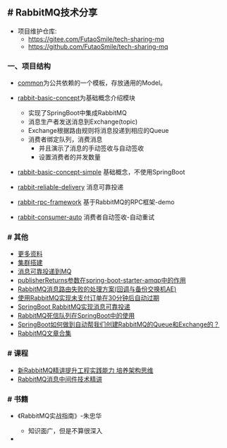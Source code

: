 ## # RabbitMQ技术分享

* 项目维护仓库:
    * https://gitee.com/FutaoSmile/tech-sharing-mq
    * https://github.com/FutaoSmile/tech-sharing-mq

### 一、项目结构

* [common](./common)为公共依赖的一个模板，存放通用的Model。
* [rabbit-basic-concept](./rabbit-basic-concept)为基础概念介绍模块
    * 实现了SpringBoot中集成RabbitMQ
    * 消息生产者发送消息到Exchange(topic)
    * Exchange根据路由规则将消息投递到相应的Queue
    * 消费者绑定队列，消费消息
        - 并且演示了消息的手动签收与自动签收
        - 设置消费者的并发数量

* [rabbit-basic-concept-simple](./rabbit-basic-concept-simple) 基础概念，不使用SpringBoot
* [rabbit-reliable-delivery](./rabbit-reliable-delivery) 消息可靠投递
* [rabbit-rpc-framework](./rabbit-rpc-framework) 基于RabbitMQ的RPC框架-demo
- [rabbit-consumer-auto](./rabbit-consumer-auto) 消费者自动签收-自动重试

### # 其他

- [更多资料](./doc/rabbitmq.md)
- [集群搭建](./doc/集群搭建.md)
- [消息可靠投递到MQ](./rabbit-reliable-delivery/消息可靠投递到MQ.MD)
- [publisherReturns参数在spring-boot-starter-amqp中的作用](https://mp.weixin.qq.com/s?__biz=MzI4NjQyMDkyNg==&mid=2247484712&idx=1&sn=fbf43dff40401ed04d27682ed5f3044a&chksm=ebdc7ff9dcabf6efd9283045a6c73c76b06911866c2e97c73cc0c60ddede7997b03c53ae5eff&token=775738946&lang=zh_CN#rd)
- [RabbitMQ消息路由失败的处理方案(回调与备份交换机AE) ](https://mp.weixin.qq.com/s?__biz=MzI4NjQyMDkyNg==&mid=2247484811&idx=1&sn=e45ccad2f55227d58326ac5ec100d2aa&chksm=ebdc7f5adcabf64cd98d594db2aed91ec6810045aab6e42b7f2c65040dfb94e9421ea0a96729&token=2064931214&lang=zh_CN#rd)
- [使用RabbitMQ实现未支付订单在30分钟后自动过期](https://mp.weixin.qq.com/s/s8xa_QU8q1W0_Dx4uop-UQ)
- [SpringBoot RabbitMQ实现消息可靠投递](https://mp.weixin.qq.com/s?__biz=MzI4NjQyMDkyNg==&mid=2247483871&idx=1&sn=91272e28cd611462215784315b1dec6a&chksm=ebdc7b0edcabf218f37f3fb5641c95759cb0e3c76527c1ee966bc7470a9ac7414636b06ec225&scene=178&cur_album_id=1355248263913472000#rd)
- [ RabbitMQ死信队列在SpringBoot中的使用 ](https://mp.weixin.qq.com/s?__biz=MzI4NjQyMDkyNg==&mid=2247483884&idx=1&sn=a2be7db538308e3e10296d8a2ea31395&chksm=ebdc7b3ddcabf22bc8efaa64e35b3f2c83cae4e7e1d5ad2eb4c788df8461f67b9480e3486720&scene=178&cur_album_id=1355248263913472000#rd)
- [ SpringBoot如何做到自动帮我们创建RabbitMQ的Queue和Exchange的？ ](https://mp.weixin.qq.com/s?__biz=MzI4NjQyMDkyNg==&mid=2247483913&idx=1&sn=9eb8f64a140450c28205a57d8166ffd7&chksm=ebdc78d8dcabf1ce5ac41b8b9e703d32d42b35f2e30b75f767fc6c95f01637c2b1c95befebe4&scene=178&cur_album_id=1355248263913472000#rd)
- [RabbitMQ文章合集](https://mp.weixin.qq.com/mp/appmsgalbum?__biz=MzI4NjQyMDkyNg==&action=getalbum&album_id=1355248263913472000&scene=173&from_msgid=2247483871&from_itemidx=1&count=3#wechat_redirect)

### # 课程
- [新RabbitMQ精讲提升工程实践能力 培养架构思维](https://coding.imooc.com/class/461.html)
- [RabbitMQ消息中间件技术精讲](https://coding.imooc.com/class/262.html)

### # 书籍

- 《RabbitMQ实战指南》-朱忠华
    - 知识面广，但是不算很深入

- 
